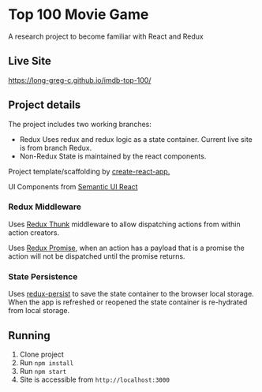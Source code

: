 
# Top 100 Movie Game
A research project to become familiar with React and Redux

## Live Site

https://long-greg-c.github.io/imdb-top-100/

## Project details

The project includes two working branches:
- Redux 
    Uses redux and redux logic as a state container. Current live site is from branch Redux.
- Non-Redux
    State is maintained by the react components.

Project template/scaffolding by [create-react-app.](https://github.com/facebook/create-react-app)

UI Components from [Semantic UI React](https://react.semantic-ui.com)


### Redux Middleware

Uses [Redux Thunk](https://github.com/gaearon/redux-thunk) middleware to allow dispatching actions from within action creators.

Uses [Redux Promise](https://github.com/redux-utilities/redux-promise), when an action has a payload that is a promise the action will not be dispatched until 
the promise returns.

### State Persistence

Uses [redux-persist](https://github.com/rt2zz/redux-persist) to save the state container to the browser local storage. 
When the app is refreshed or reopened the state container is re-hydrated from local storage.

## Running

1. Clone project
2. Run `npm install`
3. Run `npm start`
4. Site is accessible from `http://localhost:3000`
